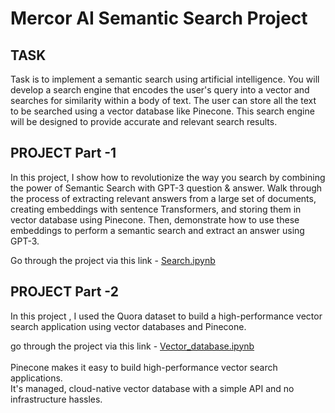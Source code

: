 # Mercor AI Semantic Search Project 
## TASK
Task is to implement a semantic search using artificial intelligence.
You will develop a search engine that encodes the user's query into a vector and searches for similarity within a body of text.
The user can store all the text to be searched using a vector database like Pinecone. 
This search engine will be designed to provide accurate and relevant search results.

## PROJECT Part -1 
In this project, I show how to revolutionize the way you search by combining the power of Semantic Search with GPT-3 question & answer. Walk through the process of extracting relevant answers from a large set of documents, creating embeddings with sentence Transformers, and storing them in vector database using Pinecone. Then, demonstrate how to use these embeddings to perform a semantic search and extract an answer using GPT-3.

Go through the project via this link - [Search.ipynb](https://github.com/Uqbaahmad/Semantic_Search_AI/blob/main/Semantic%20Search/search.ipynb)

## PROJECT Part -2 
In this project , I used the Quora dataset to build a high-performance vector search application using vector databases and Pinecone.

go through the project via this link - [Vector_database.ipynb](https://github.com/Uqbaahmad/Semantic_Search_AI/blob/main/Semantic%20Search/vector_database.ipynb)
<br/>
<br/>
Pinecone makes it easy to build high-performance vector search applications.<br/>
It's managed, cloud-native vector database with a simple API and no infrastructure hassles.
